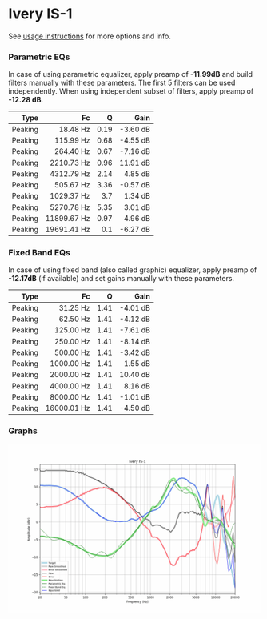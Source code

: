 # Ivery IS-1
See [usage instructions](https://github.com/jaakkopasanen/AutoEq#usage) for more options and info.

### Parametric EQs
In case of using parametric equalizer, apply preamp of **-11.99dB** and build filters manually
with these parameters. The first 5 filters can be used independently.
When using independent subset of filters, apply preamp of **-12.28 dB**.

| Type    | Fc          |    Q | Gain     |
|--------:|------------:|-----:|---------:|
| Peaking | 18.48 Hz    | 0.19 | -3.60 dB |
| Peaking | 115.99 Hz   | 0.68 | -4.55 dB |
| Peaking | 264.40 Hz   | 0.67 | -7.16 dB |
| Peaking | 2210.73 Hz  | 0.96 | 11.91 dB |
| Peaking | 4312.79 Hz  | 2.14 | 4.85 dB  |
| Peaking | 505.67 Hz   | 3.36 | -0.57 dB |
| Peaking | 1029.37 Hz  | 3.7  | 1.34 dB  |
| Peaking | 5270.78 Hz  | 5.35 | 3.01 dB  |
| Peaking | 11899.67 Hz | 0.97 | 4.96 dB  |
| Peaking | 19691.41 Hz | 0.1  | -6.27 dB |

### Fixed Band EQs
In case of using fixed band (also called graphic) equalizer, apply preamp of **-12.17dB**
(if available) and set gains manually with these parameters.

| Type    | Fc          |    Q | Gain     |
|--------:|------------:|-----:|---------:|
| Peaking | 31.25 Hz    | 1.41 | -4.01 dB |
| Peaking | 62.50 Hz    | 1.41 | -4.12 dB |
| Peaking | 125.00 Hz   | 1.41 | -7.61 dB |
| Peaking | 250.00 Hz   | 1.41 | -8.14 dB |
| Peaking | 500.00 Hz   | 1.41 | -3.42 dB |
| Peaking | 1000.00 Hz  | 1.41 | 1.55 dB  |
| Peaking | 2000.00 Hz  | 1.41 | 10.40 dB |
| Peaking | 4000.00 Hz  | 1.41 | 8.16 dB  |
| Peaking | 8000.00 Hz  | 1.41 | -1.01 dB |
| Peaking | 16000.01 Hz | 1.41 | -4.50 dB |

### Graphs
![](./Ivery%20IS-1.png)